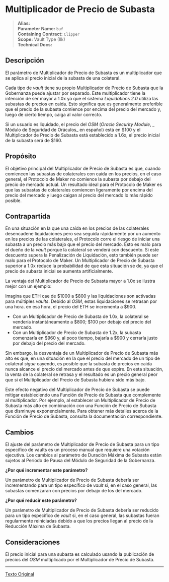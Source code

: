# Multiplicador de Precio de Subasta

>**Alias:**  
>**Parameter Name:** `buf`  
>**Containing Contract:** `Clipper`  
>**Scope:** Vault Type (Ilk)  
>**Technical Docs:**  

## Descripción

El parámetro de Multiplicador de Precio de Subasta es un multiplicador que se aplica al precio inicial de la subasta de una colateral.

Cada tipo de _vault_ tiene su propio Multiplicador de Precio de Subasta que la Gobernanza puede ajustar por separado. Este multiplicador tiene la intención de ser mayor a 1.0x ya que el sistema _Liquidations 2.0_ utiliza las subastas de precios en caida. Esto significa que es generalmente preferible que el precio de la subasta comience por encima del precio del mercado y, luego de cierto tiempo, caiga al valor correcto.

Si un usuario es liquidado, el precio del _OSM_ (_Oracle Security Module_, _ Módulo de Seguridad de Oráculos_ en español) está en $100 y el Multiplicador de Precio de Subasta está establecido a 1.6x, el precio inicial de la subasta será de $160.

## Propósito

El objetivo principal del Multiplicador de Precio de Subasta es que, cuando comiencen las subastas de colaterales con caida en los precios, en el caso general, el Protocolo de Maker no comience la subasta por debajo del precio de mercado actual. Un resultado ideal para el Protocolo de Maker es que las subastas de colaterales comiencen ligeramente por encima del precio del mercado y luego caigan al precio del mercado lo más rápido posible.

## Contrapartida

En una situación en la que una caída en los precios de las colaterales desencadene liquidaciones pero sea seguida rápidamente por un aumento en los precios de las colaterales, el Protocolo corre el riesgo de iniciar una subasta a un precio más bajo que el precio del mercado. Esto es malo para el dueño de la _vault_ porque la colateral se venderá con descuento. Si este descuento supera la Penalización de Liquidación, esto también puede ser malo para el Protocolo de Maker. Un Multiplicador de Precio de Subasta superior a 1.0x reduce la probabilidad de que esta situación se de, ya que el precio de subasta inicial se aumenta artificialmente.

La ventaja del Multiplicador de Precio de Subasta mayor a 1.0x se ilustra mejor con un ejemplo:

Imagina que ETH cae de $1000 a $800 y las liquidaciones son activadas para múltiples _vaults_. Debido al _OSM_, estas liquidaciones se retrasan por una hora. en esa hora, el precio del ETH se incrementa a $900.

* Con un Multiplicador de Precio de Subasta de 1.0x, la colateral se vendería instantáneamente a $800; $100 por debajo del precio del mercado.
* Con un Multiplicador de Precio de Subasta de 1.2x, la subasta comenzaría en $960 y, al poco tiempo, bajaría a $900 y cerraría justo por debajo del precio del mercado.

Sin embargo, la desventaja de un Multiplicador de Precio de Subasta más alto es que, en una situación en la que el precio del mercado de un tipo de colateral _sigue_ cayendo, es posible que la subasta de precios en caida nunca alcance el precio del mercado antes de que expire. En esta situación, la venta de la colateral se retrasa y el resultado es un precio general peor que si el Multiplicador del Precio de Subasta hubiera sido más bajo.

Este efecto negativo del Multiplicador de Precio de Subasta se puede mitigar estableciendo una Función de Precio de Subasta que complemente al multiplicador. Por ejemplo, al establecer un Multiplicador de Precio de Subasta más alto en combinación con una Función de Precio de Subasta que disminuye exponencialmente. Para obtener más detalles acerca de la Función de Precio de Subasta, consulta la documentación correspondiente.

## Cambios

El ajuste del parámetro de Multiplicador de Precio de Subasta para un tipo específico de vaults es un proceso manual que requiere una votación ejecutiva. Los cambios al parámetro de Duración Máxima de Subasta están sujetos al Período de Pausa del Módulo de Seguridad de la Gobernanza.

**¿Por qué incrementar este parámetro?**

Un parámetro de Multiplicador de Precio de Subasta debería ser incrementando para un tipo específico de _vault_ si, en el caso general, las subastas comenzaran con precios por debajo de los del mercado.

**¿Por qué reducir este parámetro?**

Un parámetro de Multiplicador de Precio de Subasta debería ser reducido para un tipo específico de _vault_ si, en el caso general, las subastas fueran regularmente reiniciadas debido a que los precios llegan al precio de la Reducción Máxima de Subasta.

## Consideraciones

El precio inicial para una subasta es calculado usando la publicación de precios del _OSM_ multiplicado por el Multiplicador de Precio de Subasta.

---
[Texto Original](https://github.com/makerdao/governance-manual/blob/main/parameter-index/collateral-auction/param-auction-price-multiplier.md)
